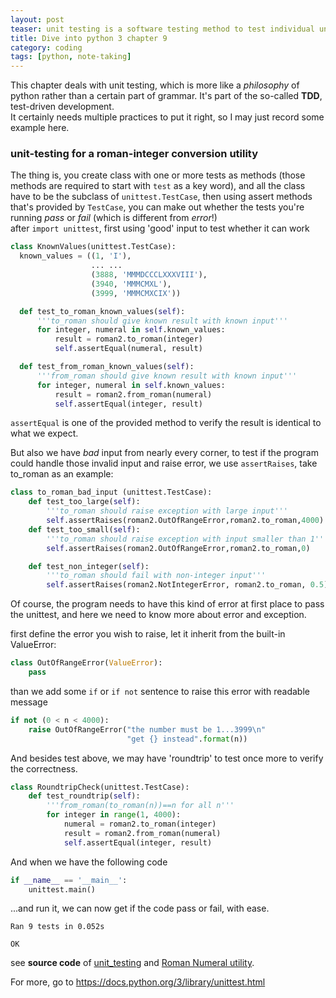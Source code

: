 ```yaml
---
layout: post
teaser: unit testing is a software testing method to test individual units. By getting familiar with unittest module, we also understand the procedure of modern day programming better.
title: Dive into python 3 chapter 9
category: coding
tags: [python, note-taking]
---
```

This chapter deals with unit testing, which is more like a _philosophy_ of python rather than a certain part of grammar. It's part of the so-called **TDD**, test-driven development.   
It certainly needs multiple practices to put it right, so I may just record some example here.
### unit-testing for a roman-integer conversion utility
The thing is, you create class with one or more tests as methods (those methods are required to start with `test` as a key word), and all the class have to be the subclass of `unittest.TestCase`, then using assert methods that's provided by `TestCase`, you can make out whether the tests you're running _pass_ or _fail_ (which is different from _error_!)     
after `import unittest`, first using 'good' input to test whether it can work
~~~python
class KnownValues(unittest.TestCase):
  known_values = ((1, 'I'),
                  ... ...
                  (3888, 'MMMDCCCLXXXVIII'),
                  (3940, 'MMMCMXL'),
                  (3999, 'MMMCMXCIX'))

  def test_to_roman_known_values(self):
      '''to_roman should give known result with known input'''
      for integer, numeral in self.known_values:
          result = roman2.to_roman(integer)
          self.assertEqual(numeral, result)

  def test_from_roman_known_values(self):
      '''from_roman should give known result with known input'''
      for integer, numeral in self.known_values:
          result = roman2.from_roman(numeral)
          self.assertEqual(integer, result)
~~~
`assertEqual` is one of the provided method to verify the result is identical to what we expect.

But also we have *bad* input from nearly every corner, to test if the program could handle those invalid input and raise error, we use `assertRaises`, take to_roman as an example:
~~~python
class to_roman_bad_input (unittest.TestCase):
    def test_too_large(self):
        '''to_roman should raise exception with large input'''
        self.assertRaises(roman2.OutOfRangeError,roman2.to_roman,4000)
    def test_too_small(self):
        '''to_roman should raise exception with input smaller than 1'''
        self.assertRaises(roman2.OutOfRangeError,roman2.to_roman,0)

    def test_non_integer(self):
        '''to_roman should fail with non-integer input'''
        self.assertRaises(roman2.NotIntegerError, roman2.to_roman, 0.5)
~~~
Of course, the program needs to have this kind of error at first place to pass the unittest, and here we need to know more about error and exception.

first define the error you wish to raise, let it inherit from the built-in ValueError:
~~~python
class OutOfRangeError(ValueError):
    pass
~~~
than we add some `if` or `if not` sentence to raise this error with readable message
~~~python
if not (0 < n < 4000):
    raise OutOfRangeError("the number must be 1...3999\n"
                          "get {} instead".format(n))
~~~
And besides test above, we may have 'roundtrip' to test once more to verify the correctness.
~~~python
class RoundtripCheck(unittest.TestCase):
    def test_roundtrip(self):
        '''from_roman(to_roman(n))==n for all n'''
        for integer in range(1, 4000):
            numeral = roman2.to_roman(integer)
            result = roman2.from_roman(numeral)
            self.assertEqual(integer, result)
~~~
And when we have the following code
~~~python
if __name__ == '__main__':
    unittest.main()
~~~
...and run it, we can now get if the code pass or fail, with ease.
```
Ran 9 tests in 0.052s

OK
```
see **source code** of [unit_testing][ut] and [Roman Numeral utility][roman].

For more, go to https://docs.python.org/3/library/unittest.html

[ut]:https://github.com/star-du/star-du.github.io/blob/master/sourcefile/unit_testing.py
[roman]:https://github.com/star-du/star-du.github.io/blob/master/sourcefile/roman2.py

